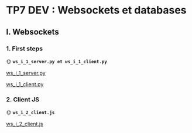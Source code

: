 # TP7 DEV : Websockets et databases

## I. Websockets

### 1. First steps

🌞 **``ws_i_1_server.py et ws_i_1_client.py``**

[ws_i_1_server.py](./python/ws_i_1_server.py)

[ws_i_1_client.py](./python/ws_i_1_client.py)

### 2. Client JS

🌞 **``ws_i_2_client.js``**

[ws_i_2_client.js](./js/ws_i_2_client.js)

